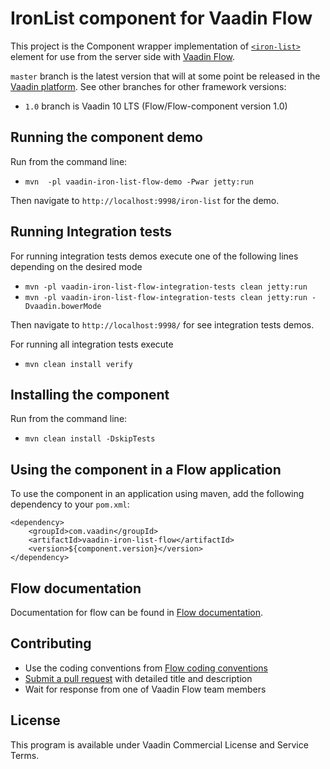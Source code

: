 # IronList component for Vaadin Flow

This project is the Component wrapper implementation of [`<iron-list>`](https://github.com/PolymerElements/iron-list) element
for use from the server side with [Vaadin Flow](https://github.com/vaadin/flow).

`master` branch is the latest version that will at some point be released in the [Vaadin platform](https://github.com/vaadin/platform). See other branches for other framework versions:
 - `1.0` branch is Vaadin 10 LTS (Flow/Flow-component version 1.0)

## Running the component demo
Run from the command line:
- `mvn  -pl vaadin-iron-list-flow-demo -Pwar jetty:run`

Then navigate to `http://localhost:9998/iron-list` for the demo.

## Running Integration tests

For running integration tests demos execute one of the following lines depending on the desired mode
- `mvn -pl vaadin-iron-list-flow-integration-tests clean jetty:run`
- `mvn -pl vaadin-iron-list-flow-integration-tests clean jetty:run -Dvaadin.bowerMode`

Then navigate to `http://localhost:9998/` for see integration tests demos.

For running all integration tests execute
- `mvn clean install verify`

## Installing the component
Run from the command line:
- `mvn clean install -DskipTests`

## Using the component in a Flow application
To use the component in an application using maven,
add the following dependency to your `pom.xml`:
```
<dependency>
    <groupId>com.vaadin</groupId>
    <artifactId>vaadin-iron-list-flow</artifactId>
    <version>${component.version}</version>
</dependency>
```

## Flow documentation
Documentation for flow can be found in [Flow documentation](https://github.com/vaadin/flow-and-components-documentation/blob/master/documentation/Overview.asciidoc).

## Contributing
- Use the coding conventions from [Flow coding conventions](https://github.com/vaadin/flow/tree/master/eclipse)
- [Submit a pull request](https://www.digitalocean.com/community/tutorials/how-to-create-a-pull-request-on-github) with detailed title and description
- Wait for response from one of Vaadin Flow team members

## License

This program is available under Vaadin Commercial License and Service Terms.
